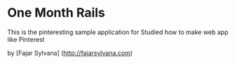 # One Month Rails

This is the pinteresting sample application for Studied how to make web app like Pinterest

by [Fajar Sylvana] (http://fajarsylvana.com)